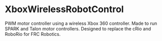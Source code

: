 # XboxWirelessRobotControl

PWM motor controller using a wireless Xbox 360 controller. Made to run SPARK and Talon motor controllers. Designed to replace the cRio and RoboRio for FRC Robotics.